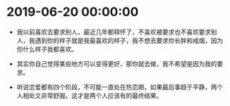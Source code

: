 #   2019-06-20 00:00:00
-   我以前喜欢去要求别人，最近几年都释怀了，不喜欢被要求也不喜欢要求别人，我遇到你的样子就是我最喜欢的样子，我不想去要求你长胖和戒烟，因为你什么样子我都喜欢。

-   其实你自己觉得某些地方可以变得更好，那你就去做，我不希望是因为我的要求。

-   听说恋爱都有四个阶段，不可能一直处在热恋期，如果最后事趋于平静，两个人相处又非常舒服。这才是两个人应该有的最终结果。